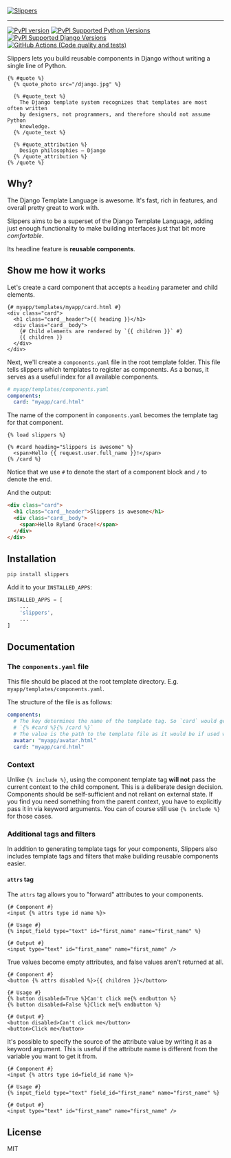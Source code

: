[![Slippers](https://user-images.githubusercontent.com/3102758/125623857-02364192-ad2d-4a45-8106-376817a92d3f.png)](https://github.com/mixxorz/slippers)

---

[![PyPI version](https://badge.fury.io/py/slippers.svg)](https://badge.fury.io/py/slippers)
[![PyPI Supported Python Versions](https://img.shields.io/pypi/pyversions/slippers.svg)](https://pypi.python.org/pypi/slippers/)
[![PyPI Supported Django Versions](https://img.shields.io/pypi/djversions/slippers.svg)](https://docs.djangoproject.com/en/dev/releases/)
[![GitHub Actions (Code quality and tests)](https://github.com/mixxorz/slippers/workflows/Code%20quality%20and%20tests/badge.svg)](https://github.com/mixxorz/slippers)

Slippers lets you build reusable components in Django without writing a single line of Python.

```django
{% #quote %}
  {% quote_photo src="/django.jpg" %}

  {% #quote_text %}
    The Django template system recognizes that templates are most often written
    by designers, not programmers, and therefore should not assume Python
    knowledge.
  {% /quote_text %}

  {% #quote_attribution %}
    Design philosophies – Django
  {% /quote_attribution %}
{% /quote %}
```

## Why?

The Django Template Language is awesome. It's fast, rich in features, and overall pretty great to work with.

Slippers aims to be a superset of the Django Template Language, adding just enough functionality to make building interfaces just that bit more _comfortable_.

Its headline feature is **reusable components**.

## Show me how it works

Let's create a card component that accepts a `heading` parameter and child elements.

```django
{# myapp/templates/myapp/card.html #}
<div class="card">
  <h1 class="card__header">{{ heading }}</h1>
  <div class="card__body">
    {# Child elements are rendered by `{{ children }}` #}
    {{ children }}
  </div>
</div>
```

Next, we'll create a `components.yaml` file in the root template folder. This file tells slippers which templates to register as components. As a bonus, it serves as a useful index for all available components.

```yaml
# myapp/templates/components.yaml
components:
  card: "myapp/card.html"
```

The name of the component in `components.yaml` becomes the template tag for that component.

```django
{% load slippers %}

{% #card heading="Slippers is awesome" %}
  <span>Hello {{ request.user.full_name }}!</span>
{% /card %}
```

Notice that we use `#` to denote the start of a component block and `/` to denote the end.

And the output:

```html
<div class="card">
  <h1 class="card__header">Slippers is awesome</h1>
  <div class="card__body">
    <span>Hello Ryland Grace!</span>
  </div>
</div>
```

## Installation

```
pip install slippers
```

Add it to your `INSTALLED_APPS`:

```python
INSTALLED_APPS = [
    ...
    'slippers',
    ...
]
```

## Documentation

### The `components.yaml` file

This file should be placed at the root template directory. E.g. `myapp/templates/components.yaml`.

The structure of the file is as follows:

```yaml
components:
  # The key determines the name of the template tag. So `card` would generate
  # `{% #card %}{% /card %}`
  # The value is the path to the template file as it would be if used with {% include %}
  avatar: "myapp/avatar.html"
  card: "myapp/card.html"
```

### Context

Unlike `{% include %}`, using the component template tag **will not** pass the current context to the child component. This is a deliberate design decision. Components should be self-sufficient and not reliant on external state. If you find you need something from the parent context, you have to explicitly pass it in via keyword arguments. You can of course still use `{% include %}` for those cases.

### Additional tags and filters

In addition to generating template tags for your components, Slippers also includes template tags and filters that make building reusable components easier.

#### `attrs` tag

The `attrs` tag allows you to "forward" attributes to your components.

```django
{# Component #}
<input {% attrs type id name %}>

{# Usage #}
{% input_field type="text" id="first_name" name="first_name" %}

{# Output #}
<input type="text" id="first_name" name="first_name" />
```

True values become empty attributes, and false values aren't returned at all.

```django
{# Component #}
<button {% attrs disabled %}>{{ children }}</button>

{# Usage #}
{% button disabled=True %}Can't click me{% endbutton %}
{% button disabled=False %}Click me{% endbutton %}

{# Output #}
<button disabled>Can't click me</button>
<button>Click me</button>
```

It's possible to specify the source of the attribute value by writing it as a keyword argument. This is useful if the attribute name is different from the variable you want to get it from.

```django
{# Component #}
<input {% attrs type id=field_id name %}>

{# Usage #}
{% input_field type="text" field_id="first_name" name="first_name" %}

{# Output #}
<input type="text" id="first_name" name="first_name" />
```

## License

MIT
